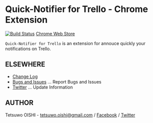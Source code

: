 Quick-Notifier for Trello - Chrome Extension
============================================

[![Build Status](https://secure.travis-ci.org/tetsuwo/trello-checker-chrome.ext.png?branch=master)](https://travis-ci.org/tetsuwo/trello-checker-chrome.ext)
[Chrome Web Store](https://chrome.google.com/webstore/detail/gdefhppjmapmooojcbdbbpgakejfnhec)

`Quick-Notifier for Trello` is an extension for annouce quickly your notifications on Trello.



ELSEWHERE
---------

- [Change Log](https://github.com/tetsuwo/trello-checker-chrome.ext/blob/master/CHANGELOG.md)
- [Bugs and Issues](https://github.com/tetsuwo/trello-checker-chrome.ext/issues)
  ... Report Bugs and Issues
- [Twitter](https://twitter.com/trello_checker)
  ... Update Information



AUTHOR
------

Tetsuwo OISHI - 
tetsuwo.oishi@gmail.com / 
[Facebook](http://fb.me/tetsuwo) /
[Twitter](http://twitter.com/tetsukamp)


